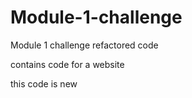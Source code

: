 # Module-1-challenge
Module 1 challenge refactored code

contains code for a website

this code is new